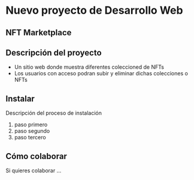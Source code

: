 # Nuevo proyecto de Desarrollo Web
## NFT Marketplace

## Descripción del proyecto
* Un sitio web donde muestra diferentes coleccioned de NFTs
* Los usuarios con acceso podran subir y eliminar dichas colecciones o NFTs

## Instalar
Descripción del proceso de instalación 
1. paso primero
1. paso segundo
1. paso tercero

## Cómo colaborar
Si quieres colaborar ...
